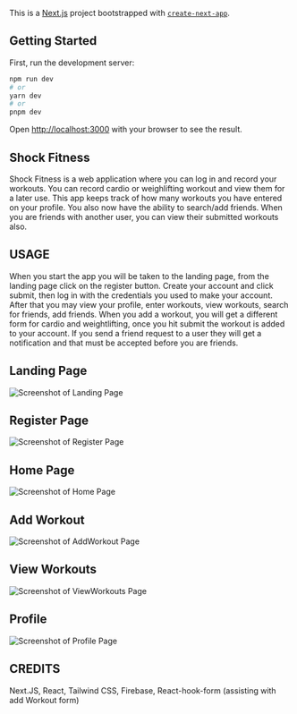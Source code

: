 This is a [Next.js](https://nextjs.org/) project bootstrapped with [`create-next-app`](https://github.com/vercel/next.js/tree/canary/packages/create-next-app).

## Getting Started

First, run the development server:

```bash
npm run dev
# or
yarn dev
# or
pnpm dev
```

Open [http://localhost:3000](http://localhost:3000) with your browser to see the result.

## Shock Fitness

Shock Fitness is a web application where you can log in and record your workouts. You can record cardio or weighlifting workout and view them for a later use. This app keeps track of how many workouts you have entered on your profile. You also now have the ability to search/add friends. When you are friends with another user, you can view their submitted workouts also.

## USAGE

When you start the app you will be taken to the landing page, from the landing page click on the register button. Create your account and click submit, then log in with the credentials you used to make your account. After that you may view your profile, enter workouts, view workouts, search for friends, add friends. When you add a workout, you will get a different form for cardio and weightlifting, once you hit submit the workout is added to your account. If you send a friend request to a user they will get a notification and that must be accepted before you are friends.

## Landing Page

![Screenshot of Landing Page](./public/images/screenshots/Landingpage.png)

## Register Page

![Screenshot of Register Page](./public/images/screenshots/register.png)

## Home Page

![Screenshot of Home Page](./public/images/screenshots/Home.png)

## Add Workout

![Screenshot of AddWorkout Page](./public/images/screenshots/AddWorkout.png)

## View Workouts

![Screenshot of ViewWorkouts Page](./public/images/screenshots/VieWorkouts.png)

## Profile

![Screenshot of Profile Page](./public/images/screenshots/Profile.png)

## CREDITS

Next.JS, React, Tailwind CSS, Firebase, React-hook-form (assisting with add Workout form)
